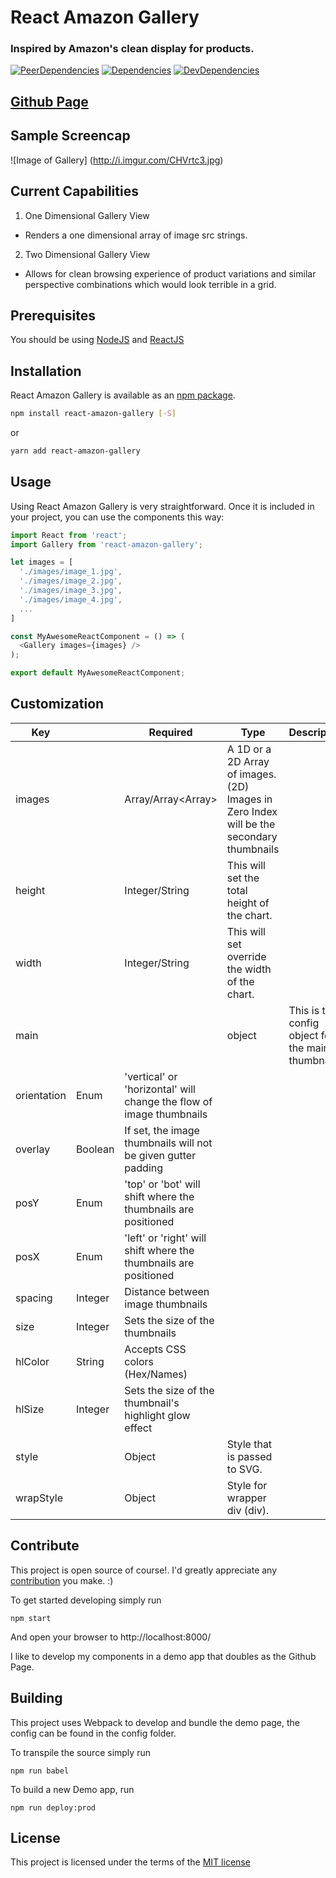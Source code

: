 # React Amazon Gallery

### Inspired by Amazon's clean display for products.

[![PeerDependencies](https://img.shields.io/david/peer/michaellyons/react-amazon-gallery.svg?style=flat-square)](https://david-dm.org/michaellyons/react-amazon-gallery#info=peerDependencies&view=list)
[![Dependencies](https://img.shields.io/david/michaellyons/react-amazon-gallery.svg?style=flat-square)](https://david-dm.org/michaellyons/react-amazon-gallery)
[![DevDependencies](https://img.shields.io/david/dev/michaellyons/react-amazon-gallery.svg?style=flat-square)](https://david-dm.org/michaellyons/react-amazon-gallery#info=devDependencies&view=list)

## [Github Page](https://michaellyons.github.io/react-amazon-gallery)

## Sample Screencap
![Image of Gallery]
(http://i.imgur.com/CHVrtc3.jpg)

## Current Capabilities
1. One Dimensional Gallery View
  * Renders a one dimensional array of image src strings.
2. Two Dimensional Gallery View
  * Allows for clean browsing experience of product variations and similar perspective combinations which would look terrible in a grid.


## Prerequisites

You should be using [NodeJS](https://www.nodejs.org) and [ReactJS](https://facebook.github.io/react/)

## Installation

React Amazon Gallery is available as an [npm package](https://www.npmjs.org/package/react-amazon-gallery).
```sh
npm install react-amazon-gallery [-S]
```
or

```sh
yarn add react-amazon-gallery
```


## Usage

Using React Amazon Gallery is very straightforward. Once it is included in your project, you can use the components this way:

```js
import React from 'react';
import Gallery from 'react-amazon-gallery';

let images = [
  './images/image_1.jpg',
  './images/image_2.jpg',
  './images/image_3.jpg',
  './images/image_4.jpg',
  ...
]

const MyAwesomeReactComponent = () => (
  <Gallery images={images} />
);

export default MyAwesomeReactComponent;
```

## Customization

Key | | Required |  Type | Description
----- | ----- | ----- |  ----- | -----
images | | Array<String>/Array<Array<String>>| A 1D or a 2D Array of images. (2D) Images in Zero Index will be the secondary thumbnails
height | | Integer/String | This will set the total height of the chart.
width | | Integer/String | This will set override the width of the chart.
main | | | object | This is the config object for the main thumbnails
 | orientation | Enum | 'vertical' or 'horizontal' will change the flow of image thumbnails
 | overlay | Boolean | If set, the image thumbnails will not be given gutter padding
 | posY | Enum | 'top' or 'bot' will shift where the thumbnails are positioned
 | posX | Enum | 'left' or 'right' will shift where the thumbnails are positioned
 | spacing | Integer | Distance between image thumbnails
 | size | Integer | Sets the size of the thumbnails
 | hlColor | String | Accepts CSS colors (Hex/Names)
 | hlSize | Integer | Sets the size of the thumbnail's highlight glow effect
style |  | Object | Style that is passed to SVG.
wrapStyle |  | Object | Style for wrapper div (div).

## Contribute

This project is open source of course!. I'd greatly appreciate any [contribution](https://github.com/michaellyons/react-amazon-gallery/blob/master/CONTRIBUTING.md) you make. :)

To get started developing simply run
```
npm start
```
And open your browser to http://localhost:8000/

I like to develop my components in a demo app that doubles as the Github Page.

## Building

This project uses Webpack to develop and bundle the demo page, the config can be found in the config folder.

To transpile the source simply run
```
npm run babel
```

To build a new Demo app, run
```
npm run deploy:prod
```

## License
This project is licensed under the terms of the [MIT license](https://github.com/michaellyons/react-amazon-gallery/blob/master/LICENSE)
